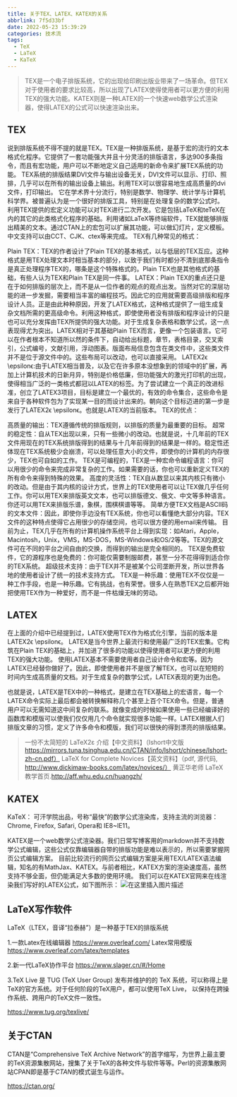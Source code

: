 ```yaml
---
title: 关于TEX、LATEX、KATEX的关系
abbrlink: 7f5d33bf
date: 2022-05-23 15:39:29
categories: 技术流
tags:
  - TeX
  - LaTeX
  - KaTeX
---
```


> TEX是一个电子排版系统，它的出现给印刷出版业带来了一场革命。但TEX对于使用者的要求比较高，所以出现了LATEX使得使用者可以更方便的利用TEX的强大功能。KATEX则是一种LATEX的一个快速web数学公式渲染器，使得LATEX的公式可以快速渲染出来。

<!-- more -->

## TEX
说到排版系统不得不提的就是TEX。TEX是一种排版系统，是基于宏的流行的文本格式化程序。它提供了一套功能强大并且十分灵活的排版语言，多达900多条指令，而且有宏功能，用户可以不断地定义自己适用的新命令来扩展TEX系统的功能。
TEX系统的排版结果DVI文件与输出设备无关，DVI文件可以显示、打印、照排，几乎可以在所有的输出设备上输出。利用TEX可以很容易地生成高质量的dvi文件，打印输出。
它在学术界十分流行，特别是数学、物理学、统计学与计算机科学界。被普遍认为是一个很好的排版工具，特别是在处理复杂的数学公式时。
利用TEX提供的宏定义功能可以对TEX进行二次开发。它是包括LaTeX和teTeX在内的其它的此类格式化程序的基础。利用诸如LaTeX等终端软件，TEX就能够排版出精美的文本。通过CTAN上的宏包可以扩展其功能，可以做幻灯片，定义模板。中文支持可以由CCT、CJK、ctex等来完成。
TEX有几种常见的格式：

Plain TEX：TEX的作者设计了Plain TEX的基本格式，以与低层的TEX互应。这种格式是用TEX处理文本时相当基本的部分，以致于我们有时都分不清到底那条指令是真正处理程序TEX的，哪条是这个特殊格式的。Plain TEX也是其他格式的基础，有些人认为TEX和Plain TEX是同一件事。
LATEX：Plain TEX的重点还只是在于如何排版的层次上，而不是从一位作者的观点的观点出发。当然对它的深层功能的进一步发掘，需要相当丰富的编程技巧。因此它的应用就需要高级排版和程序设计人员。正是由此种种原因，开发了LATEX格式，这种格式提供了一组生成复杂文档所需的更高级命令。利用这种格式，即使使用者没有排版和程序设计的只是也可以充分发挥由TEX所提供的强大功能。对于生成复杂表格和数学公式，这一点表现得尤为突出。LATEX相对于其基础Plain TEX而言，更像一个包装语言。它可以在作者根本不知道所以然的条件下，自动给出标题，章节，表格目录，交叉索引，公式编号，文献引用，浮动图表。版面布局信息包含在类文件中，这些类文件并不是位于源文件中的。这些布局可以改动，也可以直接采用。
LATEX2ϵ \epsilonϵ:由于LATEX相当普及，以及它在许多原本没想象到的领域中的扩展，再加上计算机技术的日新月异，特别是价格低廉，但功能强大的激光打印机的出现，使得相当广泛的一类格式都冠以LATEX的标签。为了尝试建立一个真正的改进标准，创立了LATEX3项目，目标是建立一个最优的，有效的命令集合，这些命令是来自于各种软件包为了实现某一目的而设计出来的。朝向这个目标迈进的第一步是发行了LATEX2ϵ \epsilonϵ。也就是LATEX的当前版本。
TEX的优点：

高质量的输出：TEX遵循传统的排版规则，以排版的质量为最重要的目标。
超常的稳定性：自从TEX出现以来，只有一些微小的改动。也就是说，十几年前的TEX文件用现在的TEX系统排版得到的结果与十几年前得到的结果是一样的。稳定性还体现在TEX系统极少会崩溃，可以处理任意大小的文件，即使你的计算机的内存很少，TEX也可自如的工作。
TEX是可编程的，TEX是一种宏命令编程语言：你可以用很少的命令来完成非常复杂的工作。如果需要的话，你也可以重新定义TEX的所有命令来得到特殊的效果。
高度的灵活性：TEX自从数显以来其内核只有微小的改动。但是由于其内核的设计方式，世界上的TEX使用者可以让TEX做几乎任何工作。你可以用TEX来排版英文文本，也可以排版德文、俄文、中文等多种语言。你还可以用TEX来排版乐谱，象棋，围棋棋谱等等。
简单方便TEX文档是ASCII码的文本文件：因此，即使你手边没有TEX系统，你也可以看懂绝大部分内容。TEX文件的这种特点使得它占用很少的存储空间，也可以很方便的用email来传输。
目前为止，TEX几乎在所有的计算机操作系统平台上得到实现：如Atari，Apple，Macintosh，Unix，VMS，MS-DOS，MS-Windows和OS/2等等。TEX的源文件可在不同的平台之间自由的交换，而得到的输出是完全相同的。
TEX是免费软件，它的源程序也是免费的：你可能仅需要制服邮费，甚至一分不花得得到适合你的TEX系统。
超级技术支持：由于TEX并不是被某个公司垄断开发，所以世界各地的使用者设计了统一的技术支持方式。
TEX是一种乐趣：使用TEX不仅仅是一种工作手段，也是一种乐趣。它有挑战，也有荣誉。很多人在熟悉TEX之后都开始把使用TEX作为一种爱好，而不是一件枯燥无味的劳动。
## LATEX
在上面的介绍中已经提到过，LATEX使用TEX作为格式化引擎，当前的版本是LATEX2ϵ \epsilonϵ。
LATEX是当今世界上最流行和使用最广泛的TEX宏集。它构筑在Plain TEX的基础上，并加进了很多的功能以使得使用者可以更方便的利用TEX的强大功能。
使用LATEX基本不需要使用者自己设计命令和宏等。因为LATEX已经替你做好了。因此，即使使用者并不是很了解TEX，也可以在短短的时间内生成高质量的文档。对于生成复杂的数学公式，LATEX表现的更为出色。

也就是说，LATEX是TEX中的一种格式，是建立在TEX基础上的宏语言，每一个LATEX命令实际上最后都会被转换解释称几个甚至上百个TEX命令。但是，普通用户可以无需知道这中间复杂的联系。就像变成的时候如果使用一些已经编译好的函数库和模版可以使我们仅仅用几个命令就实现很多功能一样。LATEX根据人们排版文章的习惯，定义了许多命令和模版，我们可以很快的得到漂亮的排版结果。

> 一份不太简短的 LaTeX2ε 介绍【中文资料】（lshort中文版 https://mirrors.tuna.tsinghua.edu.cn/CTAN/info/lshort/chinese/lshort-zh-cn.pdf）
> LaTeX for Complete Novices【英文资料】（pdf, 源代码, http://www.dickimaw-books.com/latex/novices/）
> 黄正华老师 LaTeX 教学首页.http://aff.whu.edu.cn/huangzh/

## KATEX
KaTeX： 可汗学院出品，号称“最快”的数学公式渲染库，支持主流的浏览器：Chrome, Firefox, Safari, Opera和 IE8~IE11。

KATEX是一个web数学公式渲染器。我们日常写博客用的markdown并不支持数学公式编辑，这些公式仅靠编辑器自带的排版功能是难以表示的，所以需要掌握网页公式编辑方案。
目前比较流行的网页公式编辑方案是采用TEX/LATEX语法编辑，知名的有MathJax、KATEX。与前者相比，KATEX方案的渲染速度高，虽然支持不够全面，但仍能满足大多数的使用环境。
我们可以在KATEX官网来在线渲染我们写好的LATEX公式，如下图所示：
![在这里插入图片描述](https://img-blog.csdnimg.cn/20190817152527198.png)



## LaTeX写作软件

LaTeX（LTEX，音译“拉泰赫”）是一种基于ΤΕΧ的排版系统

1.一款Latex在线编辑器
https://www.overleaf.com/
Latex常用模版
https://www.overleaf.com/latex/templates

2.新一代LaTeX协作平台
https://www.slager.cn/#/Home

3.TeX Live 是 TUG (TeX User Group) 发布并维护的的 TeX 系统，可以称得上是TeX的官方系统。对于任何阶段的TeX用户，都可以使用TeX Live， 以保持在跨操作系统、跨用户的TeX文件一致性。

https://www.tug.org/texlive/

## 关于CTAN

CTAN是“Comprehensive TeX Archive Network”的首字缩写，为世界上最主要的TeX资源集散网站，搜集了关于TeX的各种文件与软件等等。Perl的资源集散网站CPAN即是基于*CTAN*的模式诞生与运作。

https://ctan.org/
